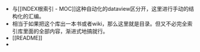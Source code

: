 - 与[[INDEX根索引 - MOC]]这种自动化的dataview区分开，这里进行手动的结构化的汇编。
- 相当于如果把这个库出一本书或者wiki，那么这里就是目录。但又不必完全索引库里面的全部内容，渐进式地搞就行。
- [[README]]
-